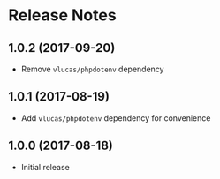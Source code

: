 # Release Notes

## 1.0.2 (2017-09-20)

- Remove `vlucas/phpdotenv` dependency

## 1.0.1 (2017-08-19)

- Add `vlucas/phpdotenv` dependency for convenience

## 1.0.0 (2017-08-18)

- Initial release
